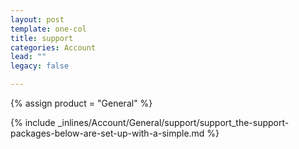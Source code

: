 ```yaml
---
layout: post
template: one-col
title: support
categories: Account
lead: ""
legacy: false

---
```

{% assign product = "General" %}

{% include _inlines/Account/General/support/support_the-support-packages-below-are-set-up-with-a-simple.md %}
